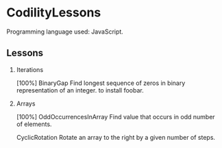 # CodilityLessons

Programming language used: JavaScript.

## Lessons

1. Iterations
   
   [100%] BinaryGap
   Find longest sequence of zeros in binary representation of an integer. to install foobar.
   
2. Arrays
   
   [100%] OddOccurrencesInArray
   Find value that occurs in odd number of elements.
   
   CyclicRotation
   Rotate an array to the right by a given number of steps.
